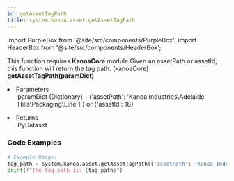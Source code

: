 ```yaml
---
id: getAssetTagPath
title: system.kanoa.asset.getAssetTagPath
---
```


import PurpleBox from '@site/src/components/PurpleBox';
import HeaderBox from '@site/src/components/HeaderBox';

<PurpleBox>This function requires <b>KanoaCore</b> module</PurpleBox>
<HeaderBox header="Description">Given an assetPath or assetId, this function will return the tag path. (kanoaCore)</HeaderBox>
<HeaderBox header="Syntax">
    <b>getAssetTagPath(paramDict)</b>
    <li> Parameters <br />
        <ul>paramDict (Dictionary) - &#123;'assetPath': 'Kanoa Industries\Adelaide Hills\Packaging\Line 1'} or &#123;'assetId': 18}</ul>
    </li>
    <li> Returns <br />
        <ul>PyDataset</ul>
    </li>
</HeaderBox>

### Code Examples

```python
# Example Usage:
tag_path = system.kanoa.asset.getAssetTagPath({'assetPath': 'Kanoa Industries\Adelaide Hills\Packaging\Line 1'})
print(f"The tag path is: {tag_path}")
